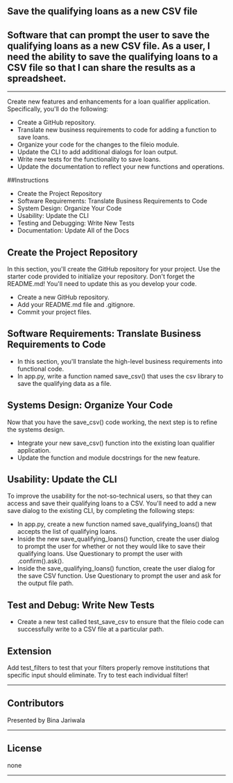 ## Save the qualifying loans as a new CSV file

## Software that can prompt the user to save the qualifying loans as a new CSV file. As a user, I need the ability to save the qualifying loans to a CSV file so that I can share the results as a spreadsheet.
---

Create new features and enhancements for a loan qualifier application. Specifically, you'll do the following:

- Create a GitHub repository.
- Translate new business requirements to code for adding a function to save loans.
- Organize your code for the changes to the fileio module.
- Update the CLI to add additional dialogs for loan output.
- Write new tests for the functionality to save loans.
- Update the documentation to reflect your new functions and operations.

##Instructions

- Create the Project Repository
- Software Requirements: Translate Business Requirements to Code
- System Design: Organize Your Code
- Usability: Update the CLI
- Testing and Debugging: Write New Tests
- Documentation: Update All of the Docs


## Create the Project Repository
In this section, you'll create the GitHub repository for your project. Use the starter code provided to initialize your repository. Don't forget the README.md! You'll need to update this as you develop your code.

- Create a new GitHub repository.
- Add your README.md file and .gitignore.
- Commit your project files.

## Software Requirements: Translate Business Requirements to Code
- In this section, you'll translate the high-level business requirements into functional code.
- In app.py, write a function named save_csv() that uses the csv library to save the qualifying data as a file.

## Systems Design: Organize Your Code
Now that you have the save_csv() code working, the next step is to refine the systems design.
- Integrate your new save_csv() function into the existing loan qualifier application.
- Update the function and module docstrings for the new feature.

## Usability: Update the CLI
To improve the usability for the not-so-technical users, so that they can access and save their qualifying loans to a CSV. You'll need to add a new save dialog to the existing CLI, by completing the following steps:
- In app.py, create a new function named save_qualifying_loans() that accepts the list of qualifying loans.
- Inside the new save_qualifying_loans() function, create the user dialog to prompt the user for whether or not they would like to save their qualifying loans. Use Questionary to prompt the user with .confirm().ask().
- Inside the save_qualifying_loans() function, create the user dialog for the save CSV function. Use Questionary to prompt the user and ask for the output file path.

## Test and Debug: Write New Tests

- Create a new test called test_save_csv to ensure that the fileio code can successfully write to a CSV file at a particular path.

## Extension
Add test_filters to test that your filters properly remove institutions that specific input should eliminate. Try to test each individual filter!

---
## Contributors
Presented by Bina Jariwala 

---
## License
none

---
